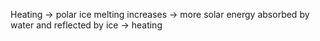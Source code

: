 Heating -> polar ice melting increases -> more solar energy absorbed by water and reflected by ice -> heating